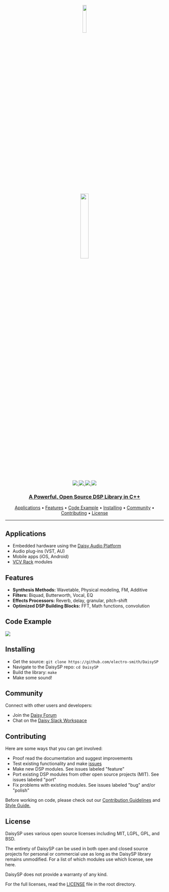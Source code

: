 <p align="center"><img width=15% src="https://github.com/andrewikenberry/badges/blob/main/banner.png"></p>
<p align="center"><img width=23% src="https://github.com/andrewikenberry/badges/blob/main/daisysp.png"></p>

<p align="center">
  <a href="https://travis-ci.com/electro-smith/DaisySP">
    <img src="https://travis-ci.com/electro-smith/DaisySP.svg?branch=master">
         </a>
    <a href="https://opensource.org/licenses/MIT">
      <img src="https://img.shields.io/badge/license-MIT-yellow"
           </a>
      <a href="https://join.slack.com/t/es-daisy/shared_invite/zt-f9cfm1g4-DgdCok1h1Rj4fpX90~IOww">
        <img src="https://img.shields.io/badge/join-us%20on%20slack-gray.svg?longCache=true&logo=slack&colorB=purple"
             </a>
      <a href="https://electro-smith.github.io/DaisySP/index.html">
        <img src="https://img.shields.io/badge/documentation-online-blue"
             </a>
        </p>
      
<h3 align="center">A Powerful, Open Source DSP Library in C++ </h3>

<p align="center">
  <a href="#applications">Applications</a> •
  <a href="#features">Features</a> •
  <a href="#code-example">Code Example</a> •
  <a href="#installing">Installing</a> •
  <a href="#community">Community</a> •
  <a href="#contributing">Contributing</a> •
  <a href="#license">License</a> 
</p>

---

## Applications
- Embedded hardware using the [Daisy Audio Platform](https://www.electro-smith.com/daisy)
- Audio plug-ins (VST, AU)
- Mobile apps (iOS, Android)
- [VCV Rack](https://vcvrack.com/) modules

## Features

- **Synthesis Methods:** Wavetable, Physical modeling, FM, Additive
- **Filters:** Biquad, Butterworth, Vocal, EQ
- **Effects Processors:** Reverb, delay, granular, pitch-shift
- **Optimized DSP Building Blocks:** FFT, Math functions, convolution

## Code Example
![](https://github.com/andrewikenberry/badges/blob/main/code_example.PNG)

## Installing
- Get the source: `git clone https://github.com/electro-smith/DaisySP`
- Navigate to the DaisySP repo: `cd DaisySP`
- Build the library: `make`
- Make some sound!

## Community

Connect with other users and developers:

- Join the [Daisy Forum](https://forum.electro-smith.com/)
- Chat on the [Daisy Slack Workspace](https://join.slack.com/t/es-daisy/shared_invite/zt-f9cfm1g4-DgdCok1h1Rj4fpX90~IOww)

## Contributing

Here are some ways that you can get involved:
- Proof read the documentation and suggest improvements
- Test existing functionality and make [issues](https://github.com/electro-smith/DaisySP/issues) 
- Make new DSP modules. See issues labeled "feature"
- Port existing DSP modules from other open source projects (MIT). See issues labeled "port"
- Fix problems with existing modules. See issues labeled "bug" and/or "polish"

Before working on code, please check out our [Contribution Guidelines](https://github.com/electro-smith/DaisyWiki/wiki/6.-Contribution-Guidelines) and [Style Guide.](https://github.com/electro-smith/DaisySP/blob/master/doc/style_guide.pdf)

## License
DaisySP uses various open source licenses including MIT, LGPL, GPL, and BSD.

The entirety of DaisySP can be used in both open and closed source projects for personal or commercial use as long as the DaisySP library remains unmodified. 
For a list of which modules use which license, see here. 

DaisySP does not provide a warranty of any kind. 

For the full licenses, read the [LICENSE](https://github.com/electro-smith/DaisySP/blob/master/LICENSE) file in the root directory. 
